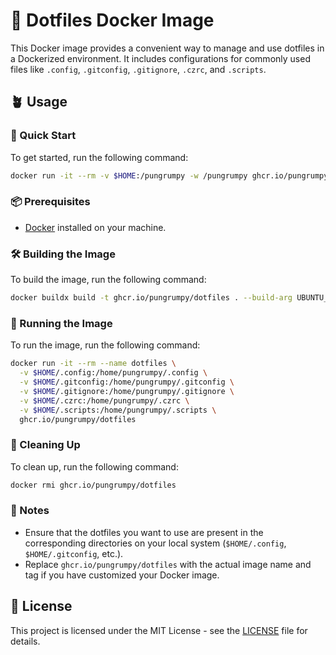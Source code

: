 # 🐙 Dotfiles Docker Image

This Docker image provides a convenient way to manage and use dotfiles in a Dockerized environment. It includes configurations for commonly used files like `.config`, `.gitconfig`, `.gitignore`, `.czrc`, and `.scripts`.

## 🪴 Usage

### 🚀 Quick Start

To get started, run the following command:

```bash
docker run -it --rm -v $HOME:/pungrumpy -w /pungrumpy ghcr.io/pungrumpy/dotfiles
```

### 📦 Prerequisites

- [Docker](https://docs.docker.com/get-docker/) installed on your machine.

### 🛠️ Building the Image

To build the image, run the following command:

```bash
docker buildx build -t ghcr.io/pungrumpy/dotfiles . --build-arg UBUNTU_VERSION=24.04 --build-arg USERNAME=$(whoami)
```

### 🧪 Running the Image

To run the image, run the following command:

```bash
docker run -it --rm --name dotfiles \
  -v $HOME/.config:/home/pungrumpy/.config \
  -v $HOME/.gitconfig:/home/pungrumpy/.gitconfig \
  -v $HOME/.gitignore:/home/pungrumpy/.gitignore \
  -v $HOME/.czrc:/home/pungrumpy/.czrc \
  -v $HOME/.scripts:/home/pungrumpy/.scripts \
  ghcr.io/pungrumpy/dotfiles
```

### 🧹 Cleaning Up

To clean up, run the following command:

```bash
docker rmi ghcr.io/pungrumpy/dotfiles
```

### 📝 Notes

- Ensure that the dotfiles you want to use are present in the corresponding directories on your local system (`$HOME/.config`, `$HOME/.gitconfig`, etc.).
- Replace `ghcr.io/pungrumpy/dotfiles` with the actual image name and tag if you have customized your Docker image.

## 📜 License

This project is licensed under the MIT License - see the [LICENSE](LICENSE) file for details.
